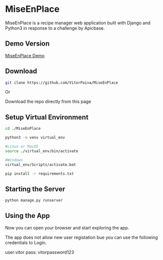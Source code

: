 # MiseEnPlace

MiseEnPlace is a recipe manager web application built with Django and Python3 in response to a challenge by Apicbase.

## Demo Version
[MiseEnPlace Demo](https://iamvitorpaiva.pythoneverywhere.com)

## Download

```bash
git clone https://github.com/VitorPaiva/MiseEnPlace
```

Or

Download the repo directly from this page

## Setup Virtual Environment

```bash
cd ./MiseEnPlace

python3 -m venv virtual_env

#Linux or MacOS
source ./virtual_env/bin/activate

#Windows
virtual_env/Scripts/activate.bat

pip install -r requirements.txt
```

## Starting the Server

```bash
python manage.py runserver
```

## Using the App

Now you can open your browser and start exploring the app.

The app does not allow new user registation bue you can use the following credentials to Login.

user:vitor
pass: vitorpassword123
